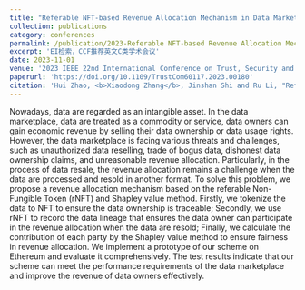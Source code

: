 ```yaml
---
title: "Referable NFT-based Revenue Allocation Mechanism in Data Marketplace"
collection: publications
category: conferences
permalink: /publication/2023-Referable NFT-based Revenue Allocation Mechanism in Data Marketplace
excerpt: 'EI检索，CCF推荐英文C类学术会议'
date: 2023-11-01
venue: '2023 IEEE 22nd International Conference on Trust, Security and Privacy in Computing and Communications (TrustCom)'
paperurl: 'https://doi.org/10.1109/TrustCom60117.2023.00180'
citation: 'Hui Zhao, <b>Xiaodong Zhang</b>, Jinshan Shi and Ru Li, "Referable NFT-based Revenue Allocation Mechanism in Data Marketplace", 2023 IEEE 22nd International Conference on Trust, Security and Privacy in Computing and Communications (TrustCom), IEEE, 2023: 1318-1323.'
---
```


Nowadays, data are regarded as an intangible asset. In the data marketplace, data are treated as a commodity or service, data owners can gain economic revenue by selling their data ownership or data usage rights. However, the data marketplace is facing various threats and challenges, such as unauthorized data reselling, trade of bogus data, dishonest data ownership claims, and unreasonable revenue allocation. Particularly, in the process of data resale, the revenue allocation remains a challenge when the data are processed and resold in another format. To solve this problem, we propose a revenue allocation mechanism based on the referable Non-Fungible Token (rNFT) and Shapley value method. Firstly, we tokenize the data to NFT to ensure the data ownership is traceable; Secondly, we use rNFT to record the data lineage that ensures the data owner can participate in the revenue allocation when the data are resold; Finally, we calculate the contribution of each party by the Shapley value method to ensure fairness in revenue allocation. We implement a prototype of our scheme on Ethereum and evaluate it comprehensively. The test results indicate that our scheme can meet the performance requirements of the data marketplace and improve the revenue of data owners effectively.
